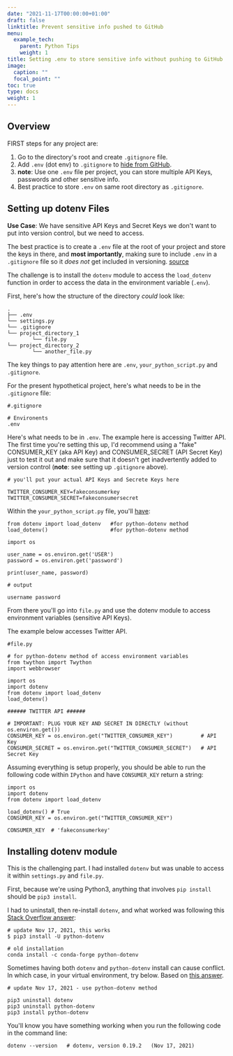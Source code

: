 ```yaml
---
date: "2021-11-17T00:00:00+01:00"
draft: false
linktitle: Prevent sensitive info pushed to GitHub
menu:
  example_tech:
    parent: Python Tips 
    weight: 1
title: Setting .env to store sensitive info without pushing to GitHub
image:
  caption: ""
  focal_point: ""
toc: true
type: docs
weight: 1
---
```


## Overview

FIRST steps for any project are:

1. Go to the directory's root and create `.gitignore` file.
2. Add `.env` (dot env) to `.gitignore` to [hide from GitHub](https://stackoverflow.com/questions/30696930/how-to-hide-env-file-from-github).
3. **note**: Use one `.env` file per project, you can store multiple API Keys, passwords and other sensitive info.
4. Best practice to store `.env` on same root directory as `.gitignore`.

## Setting up dotenv Files

**Use Case**: We have sensitive API Keys and Secret Keys we don't want to put into version control, but we need to access.

The best practice is to create a `.env` file at the root of your project and store the keys in there, and **most importantly**, making sure to include `.env` in a `.gitignore` file so it *does not* get included in versioning. [source](https://dev.to/biplov/handling-passwords-and-secret-keys-using-environment-variables-2ei0)

The challenge is to install the `dotenv` module to access the `load_dotenv` function in order to access the data in the environment variable (`.env`).

First, here's how the structure of the directory *could* look like:

```
.
├── .env
└── settings.py
└── .gitignore
└── project_directory_1
        └── file.py
└── project_directory_2
        └── another_file.py
```

The key things to pay attention here are `.env`, `your_python_script.py` and `.gitignore`.

For the present hypothetical project, here's what needs to be in the `.gitignore` file:

```
#.gitignore

# Environents
.env
```

Here's what needs to be in `.env`. The example here is accessing Twitter API. The first time you're setting this up, I'd recommend using a "fake" CONSUMER_KEY (aka API Key) and CONSUMER_SECRET (API Secret Key) just to test it out and make sure that it doesn't get inadvertently added to version control (**note**: see setting up `.gitignore` above).

```
# you'll put your actual API Keys and Secrete Keys here

TWITTER_CONSUMER_KEY=fakeconsumerkey
TWITTER_CONSUMER_SECRET=fakeconsumersecret
```

Within the `your_python_script.py` file, you'll [have](https://dev.to/biplov/handling-passwords-and-secret-keys-using-environment-variables-2ei0): 

```
from dotenv import load_dotenv   #for python-dotenv method
load_dotenv()                    #for python-dotenv method

import os 

user_name = os.environ.get('USER')
password = os.environ.get('password')

print(user_name, password)

# output

username password
```

From there you'll go into `file.py` and use the dotenv module to access environment variables (sensitive API Keys). 

The example below accesses Twitter API.

```
#file.py

# for python-dotenv method of access environment variables
from twython import Twython
import webbrowser

import os
import dotenv
from dotenv import load_dotenv
load_dotenv()

###### TWITTER API ######

# IMPORTANT: PLUG YOUR KEY AND SECRET IN DIRECTLY (without os.environ.get())
CONSUMER_KEY = os.environ.get("TWITTER_CONSUMER_KEY")         # API Key
CONSUMER_SECRET = os.environ.get("TWITTER_CONSUMER_SECRET")   # API Secret Key
```

Assuming everything is setup properly, you should be able to run the following code within `IPython` and have `CONSUMER_KEY` return a string:

```
import os
import dotenv
from dotenv import load_dotenv

load_dotenv() # True
CONSUMER_KEY = os.environ.get("TWITTER_CONSUMER_KEY")

CONSUMER_KEY  # 'fakeconsumerkey'
```

## Installing dotenv module

This is the challenging part. I had installed `dotenv` but was unable to access it within `settings.py` and `file.py`. 

First, because we're using Python3, anything that involves `pip install` should  be `pip3 install`. 

I had to uninstall, then re-install `dotenv`, and what worked was following this [Stack Overflow answer](https://stackoverflow.com/questions/58943578/i-have-installed-python-dotenv-but-python-cannot-find-it):

```
# update Nov 17, 2021, this works
$ pip3 install -U python-dotenv

# old installation
conda install -c conda-forge python-dotenv
```

Sometimes having both `dotenv` and `python-dotenv` install can cause conflict. In which case, in your virtual environment, try below. Based on [this answer](https://stackoverflow.com/questions/58943578/i-have-installed-python-dotenv-but-python-cannot-find-it).

```
# update Nov 17, 2021 - use python-dotenv method

pip3 uninstall dotenv
pip3 uninstall python-dotenv
pip3 install python-dotenv
```

You'll know you have something working when you run the following code in the command line:

```
dotenv --version   # dotenv, version 0.19.2   (Nov 17, 2021)
```

